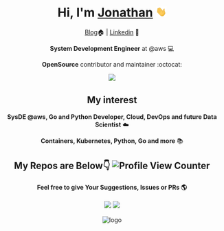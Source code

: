<div align="center">
  
<h1>Hi, I'm <a href="https://jaswdr.dev/">Jonathan</a> <img src="./hand.gif" width="25px"> </h1>
  
[Blog](https://jaswdr.dev):house: | [Linkedin](https://linkedin.com/in/jaswdr) :office:

**System Development Engineer** at @aws :computer:

**OpenSource** contributor and maintainer :octocat:

![](https://camo.githubusercontent.com/2daa5a3f385c1ede09c109bb121875bb7738b99dffb43683bdf272ac5dd3dd0a/68747470733a2f2f6d65646961312e67697068792e636f6d2f6d656469612f31334867774773584630616947592f67697068792e676966)

## My interest️

**SysDE @aws, Go and Python Developer, Cloud, DevOps and future Data Scientist** :cloud:

**Containers, Kubernetes, Python, Go and more** :books:

## My Repos are Below👇 ![Profile View Counter](https://komarev.com/ghpvc/?username=jaswdr)

#### Feel free to give Your Suggestions, Issues or PRs :earth_americas:
  
<p align="center">
  <img width="49%" src="https://github-readme-stats.vercel.app/api?username=jaswdr&show_icons=true&theme=tokyonight" />
  <img width="49%" src="https://github-readme-streak-stats.herokuapp.com/?user=jaswdr&theme=tokyonight" />
</p>

<img src="https://github-profile-trophy.vercel.app/?username=jaswdr&theme=flat&column=7&margin-w=10" alt="logo" height="160" align="center" />
  
  
</div>
